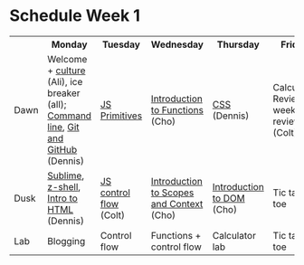 # Schedule Week 1

<table>
  <tr>
    <th></th>
    <th>Monday</th>
    <th>Tuesday</th>
    <th>Wednesday</th>
    <th>Thursday</th>
    <th>Friday</th>
  </tr>
  <tr>
    <td>Dawn</td>
    <td>Welcome + <a href="https://github.com/sf-wdi-14/notes/blob/master/culture.md">culture</a> (Ali), ice breaker (all); <a href="https://github.com/sf-wdi-14/notes/blob/master/lectures/week-1/_1_monday/dawn/command-line.md">Command line</a>, <a href="https://github.com/sf-wdi-14/notes/blob/master/lectures/week-1/_1_monday/dawn/git-and-github.md">Git and GitHub</a> (Dennis)</td>
    <td><a href="https://github.com/sf-wdi-14/notes/blob/master/lectures/week-1/_2_tuesday/dawn/js-primitives.md">JS Primitives</a></td>
    <td><a href="https://github.com/sf-wdi-14/notes/blob/master/lectures/week-1/_3_wednesday/dawn/introduction-to-functions.md">Introduction to Functions</a> (Cho)</td>
    <td><a href="https://github.com/sf-wdi-14/notes/blob/master/lectures/week-1/_4_thursday/dawn/css.md">CSS</a> (Dennis)</td>
    <td>Calculator Review, week review (Colt)</td>
  </tr>
  <tr>
    <td>Dusk</td>
    <td><a href="https://github.com/sf-wdi-14/notes/blob/master/lectures/week-1/_1_monday/dusk/sublime.md">Sublime</a>, <a href="https://github.com/sf-wdi-14/notes/blob/master/lectures/week-1/_1_monday/dusk/z-shell.md">z-shell</a>, <a href="https://github.com/sf-wdi-14/notes/blob/master/lectures/week-1/_1_monday/dusk/introduction-to-html.md">Intro to HTML</a> (Dennis)</td>
    <td><a href="https://github.com/sf-wdi-14/notes/blob/master/lectures/week-1/_2_tuesday/dusk/js-control-flow.md">JS control flow</a> (Colt)</td>
    <td><a href="https://github.com/sf-wdi-14/notes/blob/master/lectures/week-1/_3_wednesday/dusk/introduction-to-scopes-and-context.md">Introduction to Scopes and Context</a> (Cho)</td>
    <td><a href="https://github.com/sf-wdi-14/notes/blob/master/lectures/week-1/_4_thursday/dusk/introduction-to-dom.md">Introduction to DOM</a> (Cho)</td>
    <td>Tic tac toe</td>
  </tr>
  <tr>
    <td>Lab</td>
    <td>Blogging</td>
    <td>Control flow</td>
    <td>Functions + control flow</td>
    <td>Calculator lab</td>
    <td>Tic tac toe</td>
  </tr>
</table>
